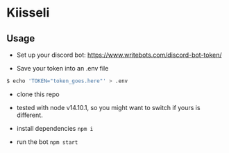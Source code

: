 # Kiisseli


## Usage

- Set up your discord bot: https://www.writebots.com/discord-bot-token/

- Save your token into an .env file
```sh
$ echo 'TOKEN="token_goes.here"' > .env
```

- clone this repo

- tested with node v14.10.1, so you might want to switch if yours is different.

- install dependencies `npm i`

- run the bot `npm start`
